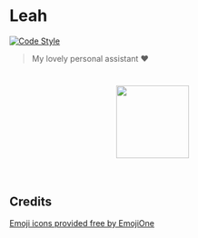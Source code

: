 # Leah

[![Code Style](https://img.shields.io/badge/code%20style-XO%20paprika-f75612.svg)](https://www.npmjs.com/package/eslint-config-paprika)

> My lovely personal assistant ❤️

<h1 align="center">
	<img width="128" src="https://cdn.jsdelivr.net/gh/Meesayen/leah@b074d9ae/faces/celebrate.png">
	<br>
	<br>
</h1>


## Credits

[Emoji icons provided free by EmojiOne][1]

[1]: https://www.emojione.com/
